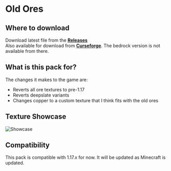 # Old Ores

## Where to download
Download latest file from the **[Releases](https://github.com/G2-Games/Old-Ores-MC)** \
Also available for download from **[Curseforge](https://www.curseforge.com/minecraft/texture-packs/old-ores-copper/)**. The bedrock version is not available from there.

## What is this pack for?
The changes it makes to the game are:
- Reverts all ore textures to pre-1.17
- Reverts deepslate variants
- Changes copper to a custom texture that I think fits with the old ores

## Texture Showcase
![Showcase](https://g2games.dev/Assets/hosted_files/mc/showcase.png)

## Compatibility
This pack is compatible with 1.17.x for now. It will be updated as Minecraft is updated.
